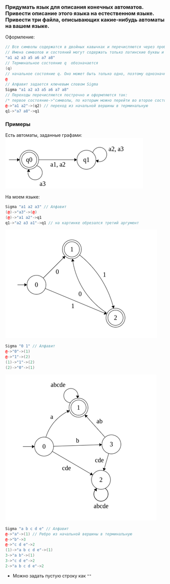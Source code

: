 ### Придумать язык для описания конечных автоматов. Привести описание этого языка на естественном языке. Привести три файла, описывающих какие-нибудь автоматы на вашем языке.

Оформление:
```cpp
// Все символы содержатся в двойных кавычках и перечисляются через пробел
// Имена символов и состояний могут содержать только латинские буквы и цифры
"a1 a2 a3 a5 a6 a7 a8"
// Терминальное состояние q  обозначается
(q)
// начальное состояние q. Оно может быть только одно, поэтому однозначно сопоставим ему символ
@
// Алфавит задается ключевым словом Sigma
Sigma "a1 a2 a3 a5 a6 a7 a8"
// Переходы перечисляются построчно и оформляются так:
/* первое состояние->"символы, по которым можно перейти во второе состояние, перечисление пробел"-> второе состояние */
@->"a1 a2"->(q2) // переход из начальной вершины в терминальную
q1->"a7 a8"->q1
```
### Примеры
Есть автоматы, заданные графами:
![Screenshot](task41.png)

На моем языке:
```cpp
Sigma "a1 a2 a3" // Алфавит
(@)->"a3"->(@)
(@)->"a1 a2"->q1
q1->"a2 a3 a1"->q1 // на картинке обрезался третий аргумент

```

![Screenshot](task42.png)
```cpp
Sigma "0 1" // Алфавит
@->"0"->(1)
@->"1"->(2)
(1)->"1"->(2)
(2)->"0"->(1)
```

![Screenshot](task43.png)
```cpp
Sigma "a b c d e" // Алфавит
@->"a"->(1) // Ребро из начальной вершины в терминальную
@->"b"->3
@->"c d e"->2
(1)->"a b c d e"->(1)
3->"a b"->(1)
3->"c d e"->2
2->"a b c d e"->2
```

- Можно задать пустую строку как `""`


